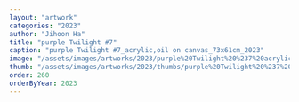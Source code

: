 ```yaml
---
layout: "artwork"
categories: "2023"
author: "Jihoon Ha"
title: "purple Twilight #7"
caption: "purple Twilight #7_acrylic,oil on canvas_73x61cm_2023"
image: "/assets/images/artworks/2023/purple%20Twilight%20%237%20acrylic%2Coil%20on%20canvas%2073x61cm%202023.jpg"
thumb: "/assets/images/artworks/2023/thumbs/purple%20Twilight%20%237%20acrylic%2Coil%20on%20canvas%2073x61cm%202023.jpg"
order: 260
orderByYear: 2023
---
```

